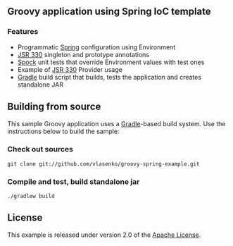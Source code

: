 ## Groovy application using Spring IoC template

### Features
- Programmatic [Spring][] configuration using Environment
- [JSR 330][] singleton and prototype annotations
- [Spock][] unit tests that override Environment values with test ones
- Example of [JSR 330][] Provider usage
- [Gradle][] build script that builds, tests the application and creates standalone JAR

## Building from source
This sample Groovy application uses a [Gradle][]-based build system.
Use the instructions below to build the sample:

### Check out sources
`git clone git://github.com/vlasenko/groovy-spring-example.git`

### Compile and test, build standalone jar
`./gradlew build`

## License
This example is released under version 2.0 of the [Apache License][].

[Spring]: http://www.springsource.org/spring-framework
[JSR 330]: http://download.oracle.com/otndocs/jcp/dependency_injection-1.0-final-oth-JSpec/
[Spock]: http://docs.spockframework.org/en/latest/
[Gradle]: http://gradle.org
[Apache License]: http://www.apache.org/licenses/LICENSE-2.0
